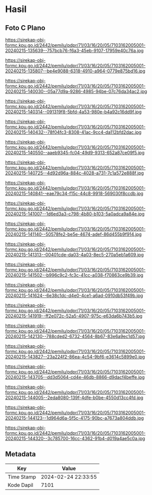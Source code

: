 # Hasil

## Foto C Plano

https://sirekap-obj-formc.kpu.go.id/2442/pemilu/pdpr/71/03/16/20/05/7103162005001-20240215-135639--757bcb76-f6a3-45eb-9107-17959e40c76a.jpg

https://sirekap-obj-formc.kpu.go.id/2442/pemilu/pdpr/71/03/16/20/05/7103162005001-20240215-135807--be4e9088-6318-4910-a964-0779e875bd16.jpg

https://sirekap-obj-formc.kpu.go.id/2442/pemilu/pdpr/71/03/16/20/05/7103162005001-20240215-140030--05a77d9a-9286-4985-94be-07c76da34ac2.jpg

https://sirekap-obj-formc.kpu.go.id/2442/pemilu/pdpr/71/03/16/20/05/7103162005001-20240215-140314--091319f8-5bfd-4a53-980e-b4a92c16dd9f.jpg

https://sirekap-obj-formc.kpu.go.id/2442/pemilu/pdpr/71/03/16/20/05/7103162005001-20240215-140432--78f04fc3-8308-41ac-9cc4-da112bfd2dac.jpg

https://sirekap-obj-formc.kpu.go.id/2442/pemilu/pdpr/71/03/16/20/05/7103162005001-20240215-140550--aaeb9345-fc04-49d9-9313-652a87ce09f5.jpg

https://sirekap-obj-formc.kpu.go.id/2442/pemilu/pdpr/71/03/16/20/05/7103162005001-20240215-140725--4d92d96a-884c-4028-a731-7c1a572e888f.jpg

https://sirekap-obj-formc.kpu.go.id/2442/pemilu/pdpr/71/03/16/20/05/7103162005001-20240215-140841--eae79c34-f15c-44c8-9918-569030f8ccdb.jpg

https://sirekap-obj-formc.kpu.go.id/2442/pemilu/pdpr/71/03/16/20/05/7103162005001-20240215-141007--1d6ed3a3-c798-4b80-b103-5a0adca9a84e.jpg

https://sirekap-obj-formc.kpu.go.id/2442/pemilu/pdpr/71/03/16/20/05/7103162005001-20240215-141140--50578fe2-be5e-4674-adef-86d455b9f914.jpg

https://sirekap-obj-formc.kpu.go.id/2442/pemilu/pdpr/71/03/16/20/05/7103162005001-20240215-141313--00401cde-da03-4a03-8ec5-270a5eb1a609.jpg

https://sirekap-obj-formc.kpu.go.id/2442/pemilu/pdpr/71/03/16/20/05/7103162005001-20240215-141502--b996c9c2-fc3c-41cc-a038-f70863ce9b39.jpg

https://sirekap-obj-formc.kpu.go.id/2442/pemilu/pdpr/71/03/16/20/05/7103162005001-20240215-141624--6e38c1dc-d4e0-4ce1-a6ad-0910db53f49b.jpg

https://sirekap-obj-formc.kpu.go.id/2442/pemilu/pdpr/71/03/16/20/05/7103162005001-20240215-141919--ff2e072c-52a5-4907-975c-e63da6b743b5.jpg

https://sirekap-obj-formc.kpu.go.id/2442/pemilu/pdpr/71/03/16/20/05/7103162005001-20240215-142130--788cded2-6732-4564-8b67-83e6a9ec1d57.jpg

https://sirekap-obj-formc.kpu.go.id/2442/pemilu/pdpr/71/03/16/20/05/7103162005001-20240215-143827--23a224f2-86ea-4c54-9bf6-e3614c5899e0.jpg

https://sirekap-obj-formc.kpu.go.id/2442/pemilu/pdpr/71/03/16/20/05/7103162005001-20240215-143705--dd3d5064-cd4e-46db-8866-d9dacf4beffe.jpg

https://sirekap-obj-formc.kpu.go.id/2442/pemilu/pdpr/71/03/16/20/05/7103162005001-20240215-144005--2eda8080-139f-4dfe-b0be-4550d13cc4fd.jpg

https://sirekap-obj-formc.kpu.go.id/2442/pemilu/pdpr/71/03/16/20/05/7103162005001-20240215-144123--1d964d6a-5f5c-4175-90bc-a7673a804ddb.jpg

https://sirekap-obj-formc.kpu.go.id/2442/pemilu/pdpr/71/03/16/20/05/7103162005001-20240215-144320--3c785700-16cc-4362-91b4-d019a4ae5c0a.jpg


## Metadata

| Key        | Value               |
| ---------- | ------------------- |
| Time Stamp | 2024-02-24 22:33:55 |
| Kode Dapil | 7101                |



